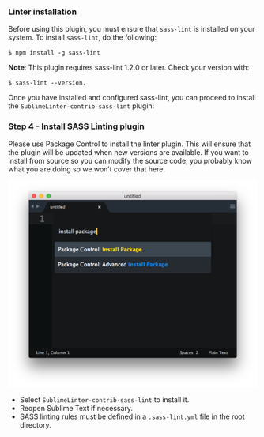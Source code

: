 ### Linter installation

Before using this plugin, you must ensure that `sass-lint` is installed on your system. To install `sass-lint`, do the following:

````
$ npm install -g sass-lint
````

**Note**: This plugin requires sass-lint 1.2.0 or later. Check your version with:
````
$ sass-lint --version.
````
Once you have installed and configured sass-lint, you can proceed to install the `SublimeLinter-contrib-sass-lint` plugin: 

### Step 4 - Install SASS Linting plugin

Please use Package Control to install the linter plugin. This will ensure that the plugin will be updated when new versions are available. If you want to install from source so you can modify the source code, you probably know what you are doing so we won’t cover that here.

![](../img/package-control.png)

- Select `SublimeLinter-contrib-sass-lint` to install it.
- Reopen Sublime Text if necessary.
- SASS linting rules must be defined in a `.sass-lint.yml` file in the root directory.
